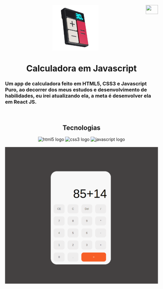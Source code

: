 <div align="center">
<a href="https://github.com/cesarcanoff/startse-tech-academy/" title="Translate to English"><img src="https://img.freepik.com/vetores-gratis/ilustracao-de-bandeira-eua_53876-18165.jpg?w=2000" align="right" width="40px" height="30px" /></a>
  <img src="images/logo.png" width="150" />
  <h1>Calculadora em Javascript</h1>
</div>

### Um app de calculadora feito em HTML5, CSS3 e Javascript Puro, ao decorrer dos meus estudos e desenvolvimento de habilidades, eu irei atualizando ela, a meta é desenvolver ela em React JS.

<br />

<div align="center">


## Tecnologias

<img title="HTML5" src="https://cdn.jsdelivr.net/gh/devicons/devicon/icons/html5/html5-plain.svg" height="40" width="52" alt="html5 logo"  />
<img title="CSS3" src="https://cdn.jsdelivr.net/gh/devicons/devicon/icons/css3/css3-plain.svg" height="40" width="52" alt="css3 logo" />
<img title="Javascript" src="https://cdn.jsdelivr.net/gh/devicons/devicon/icons/javascript/javascript-original.svg" height="40" width="52" alt="javascript logo" />

</div>

<br />

<img src="images/screenshot.png" width="" />

